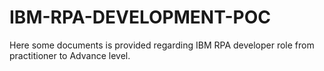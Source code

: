 # IBM-RPA-DEVELOPMENT-POC
Here some documents is provided regarding IBM RPA developer role from practitioner to Advance level.
